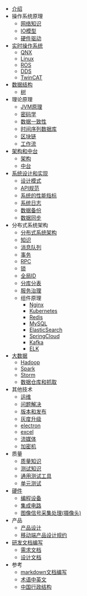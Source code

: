 * [介绍](README.md)
* 操作系统原理
  * [网络知识](os/net.md)
  * [IO模型](os/io.md)
  * [硬件驱动](os/driver.md)
* [实时操作系统](rtos/SUMMARY.md)
  * [QNX](rtos/qnx.md)
  * [Linux](rtos/linux.md)
  * [ROS](rtos/ros.md)
  * [DDS](rtos/dds.md)
  * [TwinCAT](rtos/twincat.md)
* [数据结构](ds/SUMMARY.md)
  * [树](ds/tree.md)
* 理论原理
  * [JVM原理](theory/jvm.md)
  * [密码学](theory/cryptography.md)
  * [数据一致性](theory/data.md)
  * [时间序列数据库](theory/tsdb.md)
  * [区块链](theory/block-chain.md)
  * [工作流](theory/workflow.md)
* [架构和中台](arch/SUMMARY.md)
    * [架构](arch/arch.md)
    * [中台](arch/zt.md)
* [系统设计和实现](sys/SUMMARY.md)
    * [设计模式](sys/dp.md)
    * [API规范](sys/api.md)
    * [系统的性能指标](sys/perf.md)
    * [系统日志](sys/log.md)
    * [数据备份](sys/dataBackup.md)
    * [数据同步](sys/dataSync.md)
* 分布式系统架构
  * [分布式系统架构](distarch/SUMMARY.md)
  * [知识](distarch/kb.md)
  * [消息队列](distarch/mq.md)
  * [事务](distarch/transaction.md)
  * [RPC](distarch/rpc.md)
  * [锁](distarch/locker.md)
  * [全局ID](distarch/globalid.md)
  * [分库分表](distarch/db.md)
  * [服务治理](distarch/sg/SUMMARY.md)
  * 组件原理
    * [Nginx](distarch/component/nginx.md)
    * [Kubernetes](distarch/component/kubernetes.md)
    * [Redis](distarch/component/redis.md)
    * [MySQL](distarch/component/mysql.md)
    * [ElasticSearch](distarch/component/elasticsearch.md)
    * [SpringCloud](distarch/component/springcloud.md)
    * [Kafka](distarch/component/kafka.md)
    * [ELK](distarch/component/elk.md)
* [大数据](bigdata/SUMMARY.md)
  * [Hadoop](bigdata/Hadoop.md)
  * [Spark](bigdata/Spark.md)
  * [Storm](bigdata/Storm.md)
  * [数据仓库和抓取](bigdata/warehouse.md)
* 其他技术
  * [运维](common/ops.md)
  * [问题解决](common/toubleshooting.md)
  * [版本和发布](common/version.md)
  * [灰度升级](common/grayupgrade.md)
  * [electron](common/electron.md)
  * [excel](common/excel.md)
  * [流媒体](common/streammedia.md)
  * [加密机](common/encryptor.md)
* 质量
  * [质量知识](test/quality.md)
  * [测试知识](test/SUMMARY.md)
  * [通用测试工具](test/tool.md)
  * [单元测试](test/ut.md)
* [硬件](hardware/SUMMARY.md)
  * [编程设备](hardware/equipment.md)
  * [集成电路](hardware/ic.md)
  * [图像信号采集处理(摄像头)](hardware/image.md)
* 产品
  * [产品设计](product/design.md)
  * [移动端产品设计规约](product/mobile_spec.md)
* [研发文档编写](doc/SUMMARY.md)
  * [需求文档](doc/req.md)
  * [设计文档](doc/dev.md)
* 参考
  * [markdown文档编写](ref/markdown.md)
  * [术语中英文](ref/term.md)
  * [中国行政结构](ref/china.md)

